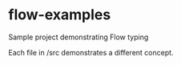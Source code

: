 # flow-examples
Sample project demonstrating Flow typing

Each file in /src demonstrates a different concept.
